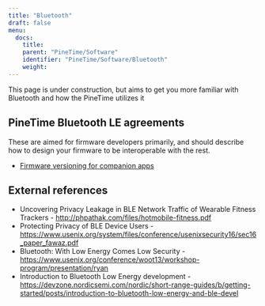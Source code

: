 ```yaml
---
title: "Bluetooth"
draft: false
menu:
  docs:
    title:
    parent: "PineTime/Software"
    identifier: "PineTime/Software/Bluetooth"
    weight: 
---
```


This page is under construction, but aims to get you more familiar with Bluetooth and how the PineTime utilizes it

## PineTime Bluetooth LE agreements

These are aimed for firmware developers primarily, and should describe how to design your firmware to be interoperable with the rest.

* [Firmware versioning for companion apps](/documentation/PineTime/Software/Firmware_versioning_for_companion_apps)

## External references

* Uncovering Privacy Leakage in BLE Network Traffic of Wearable Fitness Trackers - http://phpathak.com/files/hotmobile-fitness.pdf
* Protecting Privacy of BLE Device Users - https://www.usenix.org/system/files/conference/usenixsecurity16/sec16_paper_fawaz.pdf
* Bluetooth: With Low Energy Comes Low Security - https://www.usenix.org/conference/woot13/workshop-program/presentation/ryan
* Introduction to Bluetooth Low Energy development - https://devzone.nordicsemi.com/nordic/short-range-guides/b/getting-started/posts/introduction-to-bluetooth-low-energy-and-ble-devel
